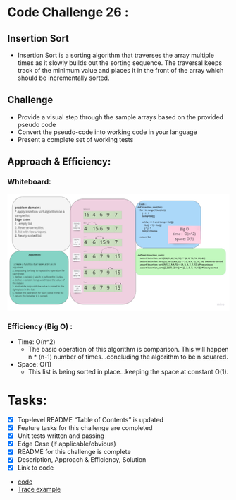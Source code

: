 # Code Challenge 26 :
## Insertion Sort
* Insertion Sort is a sorting algorithm that traverses the array multiple times as it slowly builds out the sorting sequence. The traversal keeps track of the minimum value and places it in the front of the array which should be incrementally sorted.
## Challenge
* Provide a visual step through the sample arrays based on the provided pseudo code
* Convert the pseudo-code into working code in your language
* Present a complete set of working tests

## Approach & Efficiency:
### Whiteboard:
![image](../../assets/Insertion_sort.jpg)

### Efficiency (Big O) :
* Time: O(n^2)
  - The basic operation of this algorithm is comparison. This will happen n * (n-1) number of times…concluding the algorithm to be n squared.
* Space: O(1)
  - This list is being sorted in place…keeping the space at constant O(1).

# Tasks:
- [x] Top-level README “Table of Contents” is updated
- [x] Feature tasks for this challenge are completed
- [x] Unit tests written and passing
- [x] Edge Case (if applicable/obvious)
- [x] README for this challenge is complete
- [x] Description, Approach & Efficiency, Solution
- [x] Link to code

* [code](Insertion_sort.py)
* [Trace example](BLOG.md)
